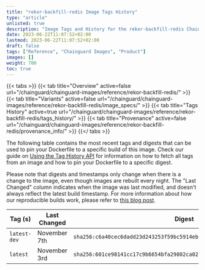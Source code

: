 ```yaml
---
title: "rekor-backfill-redis Image Tags History"
type: "article"
unlisted: true
description: "Image Tags and History for the rekor-backfill-redis Chainguard Image"
date: 2023-06-22T11:07:52+02:00
lastmod: 2023-06-22T11:07:52+02:00
draft: false
tags: ["Reference", "Chainguard Images", "Product"]
images: []
weight: 700
toc: true
---
```


{{< tabs >}}
{{< tab title="Overview" active=false url="/chainguard/chainguard-images/reference/rekor-backfill-redis/" >}}
{{< tab title="Variants" active=false url="/chainguard/chainguard-images/reference/rekor-backfill-redis/image_specs/" >}}
{{< tab title="Tags History" active=true url="/chainguard/chainguard-images/reference/rekor-backfill-redis/tags_history/" >}}
{{< tab title="Provenance" active=false url="/chainguard/chainguard-images/reference/rekor-backfill-redis/provenance_info/" >}}
{{</ tabs >}}

The following table contains the most recent tags and digests that can be used to pin your Dockerfile to a specific build of this image. Check our guide on [Using the Tag History API](/chainguard/chainguard-images/using-the-tag-history-api/) for information on how to fetch all tags from an image and how to pin your Dockerfile to a specific digest.

Please note that digests and timestamps only change when there is a change to the image, even though images are rebuilt every night. The "Last Changed" column indicates when the image was last modified, and doesn't always reflect the latest build timestamp. For more information about how our reproducible builds work, please refer to [this blog post](https://www.chainguard.dev/unchained/reproducing-chainguards-reproducible-image-builds).

| Tag (s)       | Last Changed | Digest                                                                    |
|---------------|--------------|---------------------------------------------------------------------------|
|  `latest-dev` | November 7th | `sha256:c6a40cec6dadd23d243253f59bc5914eb95e84a90d795f2cb89a9df0321915fe` |
|  `latest`     | November 3rd | `sha256:601ce98141cc17c9b6654bfa29802ca02bf8b698766060702f912b3e73d3387c` |

